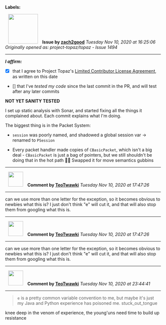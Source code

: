 **Labels:**



<a href="https://github.com/zach2good"><img src="https://avatars3.githubusercontent.com/u/1389729?v=4" width="96" height="96" hspace="10"></img></a> **Issue by [zach2good](https://github.com/zach2good)**
_Tuesday Nov 10, 2020 at 16:25:06_
_Originally opened as: project-topaz/topaz - Issue 1494_

----

<!-- place 'x' mark between square [] brackets to affirm: -->
**_I affirm:_**
- [x] that I agree to Project Topaz's [Limited Contributor License Agreement](http://project-topaz.com/blob/release/CONTRIBUTOR_AGREEMENT.md), as written on this date
- [] that I've _tested my code_ since the last commit in the PR, and will test after any later commits

**NOT YET SANITY TESTED**

I set up static analysis with Sonar, and started fixing all the things it complained about. Each commit explains what I'm doing.

The biggest thing is in the Packet System:
- `session` was poorly named, and shadowed a global session var -> renamed to `PSession`
- Every packet handler made copies of `CBasicPacket`, which isn't a big deal - `CBasicPacket` is just a bag of pointers, but we still shouldn't be doing that in the hot path 🤷‍♂️ Swapped it for move semantics gubbins


----
<a href="https://github.com/TeoTwawki"><img src="https://avatars0.githubusercontent.com/u/6871475?v=4" width="48" height="48" hspace="10"></img></a> **Comment by [TeoTwawki](https://github.com/TeoTwawki)**
_Tuesday Nov 10, 2020 at 17:47:26_

----

can we use more than one letter for the exception, so it becomes obvious to newbies what this is? I just don't think "e" will cut it, and that will also stop them from googling what this is.


----
<a href="https://github.com/TeoTwawki"><img src="https://avatars0.githubusercontent.com/u/6871475?v=4" width="48" height="48" hspace="10"></img></a> **Comment by [TeoTwawki](https://github.com/TeoTwawki)**
_Tuesday Nov 10, 2020 at 17:47:26_

----

can we use more than one letter for the exception, so it becomes obvious to newbies what this is? I just don't think "e" will cut it, and that will also stop them from googling what this is.


----
<a href="https://github.com/TeoTwawki"><img src="https://avatars0.githubusercontent.com/u/6871475?v=4" width="48" height="48" hspace="10"></img></a> **Comment by [TeoTwawki](https://github.com/TeoTwawki)**
_Tuesday Nov 10, 2020 at 23:44:41_

----


> `e` is a pretty common variable convention to me, but maybe it's just my Java and Python experience has poisoned me. stuck_out_tongue

knee deep in the venom of experience, the young'uns need time to build up resistance
